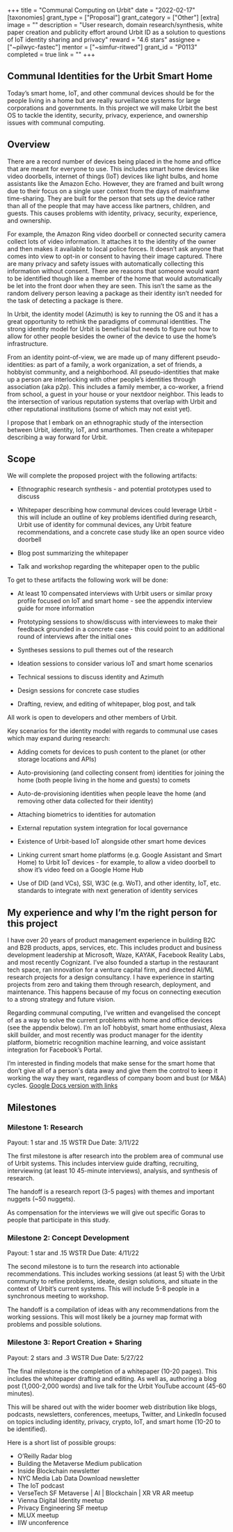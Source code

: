 +++
title = "Communal Computing on Urbit"
date = "2022-02-17"
[taxonomies]
grant_type = ["Proposal"]
grant_category = ["Other"]
[extra]
image = ""
description = "User research, domain research/synthesis, white paper creation and publicity effort around Urbit ID as a solution to questions of IoT identity sharing and privacy"
reward = "4.6 stars"
assignee = ["~pilwyc-fastec"]
mentor = ["~simfur-ritwed"]
grant_id = "P0113"
completed = true
link = ""
+++

## Communal Identities for the Urbit Smart Home

Today’s smart home, IoT, and other communal devices should be for the people living in a home but are really surveillance systems for large corporations and governments. In this project we will make Urbit the best OS to tackle the identity, security, privacy, experience, and ownership issues with communal computing.

## Overview

There are a record number of devices being placed in the home and office that are meant for everyone to use. This includes smart home devices like video doorbells, internet of things (IoT) devices like light bulbs, and home assistants like the Amazon Echo. However, they are framed and built wrong due to their focus on a single user context from the days of mainframe time-sharing. They are built for the person that sets up the device rather than all of the people that may have access like partners, children, and guests. This causes problems with identity, privacy, security, experience, and ownership.

For example, the Amazon Ring video doorbell or connected security camera collect lots of video information. It attaches it to the identity of the owner and then makes it available to local police forces. It doesn’t ask anyone that comes into view to opt-in or consent to having their image captured. There are many privacy and safety issues with automatically collecting this information without consent. There are reasons that someone would want to be identified though like a member of the home that would automatically be let into the front door when they are seen. This isn’t the same as the random delivery person leaving a package as their identity isn’t needed for the task of detecting a package is there.

In Urbit, the identity model (Azimuth) is key to running the OS and it has a great opportunity to rethink the paradigms of communal identities. The strong identity model for Urbit is beneficial but needs to figure out how to allow for other people besides the owner of the device to use the home’s infrastructure.

From an identity point-of-view, we are made up of many different pseudo-identities: as part of a family, a work organization, a set of friends, a hobbyist community, and a neighborhood. All pseudo-identities that make up a person are interlocking with other people’s identities through association (aka p2p). This includes a family member, a co-worker, a friend from school, a guest in your house or your nextdoor neighbor. This leads to the intersection of various reputation systems that overlap with Urbit and other reputational institutions (some of which may not exist yet).

I propose that I embark on an ethnographic study of the intersection between Urbit, identity, IoT, and smarthomes. Then create a whitepaper describing a way forward for Urbit.

## Scope

We will complete the proposed project with the following artifacts:

- Ethnographic research synthesis - and potential prototypes used to discuss

- Whitepaper describing how communal devices could leverage Urbit - this will include an outline of key problems identified during research, Urbit use of identity for communal devices, any Urbit feature recommendations, and a concrete case study like an open source video doorbell

- Blog post summarizing the whitepaper

- Talk and workshop regarding the whitepaper open to the public

To get to these artifacts the following work will be done:

- At least 10 compensated interviews with Urbit users or similar proxy profile focused on IoT and smart home - see the appendix interview guide for more information

- Prototyping sessions to show/discuss with interviewees to make their feedback grounded in a concrete case - this could point to an additional round of interviews after the initial ones

- Syntheses sessions to pull themes out of the research

- Ideation sessions to consider various IoT and smart home scenarios

- Technical sessions to discuss identity and Azimuth

- Design sessions for concrete case studies

- Drafting, review, and editing of whitepaper, blog post, and talk

All work is open to developers and other members of Urbit.

Key scenarios for the identity model with regards to communal use cases which may expand during research:

- Adding comets for devices to push content to the planet (or other storage locations and APIs)

- Auto-provisioning (and collecting consent from) identities for joining the home (both people living in the home and guests) to comets

- Auto-de-provisioning identities when people leave the home (and removing other data collected for their identity)

- Attaching biometrics to identities for automation

- External reputation system integration for local governance

- Existence of Urbit-based IoT alongside other smart home devices

- Linking current smart home platforms (e.g. Google Assistant and Smart Home) to Urbit IoT devices - for example, to allow a video doorbell to show it’s video feed on a Google Home Hub

- Use of DID (and VCs), SSI, W3C (e.g. WoT), and other identity, IoT, etc. standards to integrate with next generation of identity services

## My experience and why I’m the right person for this project

I have over 20 years of product management experience in building B2C and B2B products, apps, services, etc. This includes product and business development leadership at Microsoft, Waze, KAYAK, Facebook Reality Labs, and most recently Cognizant. I’ve also founded a startup in the restaurant tech space, ran innovation for a venture capital firm, and directed AI/ML research projects for a design consultancy. I have experience in starting projects from zero and taking them through research, deployment, and maintenance. This happens because of my focus on connecting execution to a strong strategy and future vision.

Regarding communal computing, I’ve written and evangelised the concept of as a way to solve the current problems with home and office devices (see the appendix below). I’m an IoT hobbyist, smart home enthusiast, Alexa skill builder, and most recently was product manager for the identity platform, biometric recognition machine learning, and voice assistant integration for Facebook’s Portal.

I’m interested in finding models that make sense for the smart home that don’t give all of a person's data away and give them the control to keep it working the way they want, regardless of company boom and bust (or M&A) cycles.
[Google Docs version with links](https://docs.google.com/document/d/11RhvBUQ-kp-N8C_lwSIMr5v6ISHoZEa2b0OjooAHEpQ/edit#heading=h.2ks2kbs3fwmh)

## Milestones

### Milestone 1: Research
Payout: 1 star and .15 WSTR
Due Date: 3/11/22

The first milestone is after research into the problem area of communal use of Urbit systems. This includes interview guide drafting, recruiting, interviewing (at least 10 45-minute interviews), analysis, and synthesis of research.

The handoff is a research report (3-5 pages) with themes and important nuggets (~50 nuggets).

As compensation for the interviews we will give out specific Goras to people that participate in this study.

### Milestone 2: Concept Development
Payout: 1 star and .15 WSTR
Due Date: 4/11/22

The second milestone is to turn the research into actionable recommendations. This includes working sessions (at least 5) with the Urbit community to refine problems, ideate, design solutions, and situate in the context of Urbit’s current systems. This will include 5-8 people in a synchronous meeting to workshop.

The handoff is a compilation of ideas with any recommendations from the working sessions. This will most likely be a journey map format with problems and possible solutions.

### Milestone 3: Report Creation + Sharing
Payout: 2 stars and .3 WSTR
Due Date: 5/27/22

The final milestone is the completion of a whitepaper (10-20 pages). This includes the whitepaper drafting and editing. As well as, authoring a blog post (1,000-2,000 words) and live talk for the Urbit YouTube account (45-60 minutes).

This will be shared out with the wider boomer web distribution like blogs, podcasts, newsletters, conferences, meetups, Twitter, and LinkedIn focused on topics including identity, privacy, crypto, IoT, and smart home (10-20 to be identified).

Here is a short list of possible groups:

- O’Reilly Radar blog
- Building the Metaverse Medium publication
- Inside Blockchain newsletter
- NYC Media Lab Data Download newsletter
- The IoT podcast
- VerseTech SF Metaverse | AI | Blockchain | XR VR AR meetup
- Vienna Digital Identity meetup
- Privacy Engineering SF meetup
- MLUX meetup
- IIW unconference
